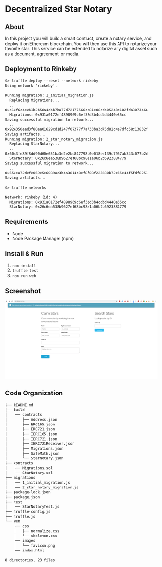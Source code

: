 Decentralized Star Notary
=========================

About
-----
In this project you will build a smart contract, create a notary service, and deploy it on Ethereum blockchain. You will then use this API to notarize your favorite star. This service can be extended to notarize any digital asset such as a document, agreement, or media.


Deployment to Rinkeby
---------------------
```console
$> truffle deploy --reset --network rinkeby
Using network 'rinkeby'.

Running migration: 1_initial_migration.js
  Replacing Migrations...
  ... 0xe1ef6c4ecb1b2b58a4ebb7ba77d72177566ce81e08eab05243c102fda8073466
  Migrations: 0x931a0172ef4898969c6ef32d3b4cddd4440e35cc
Saving successful migration to network...
  ... 0x92e350ead3f80ea01629cd1d247f07377f7a733ba3d75d82c4e7dfc58c13832f
Saving artifacts...
Running migration: 2_star_notary_migration.js
  Replacing StarNotary...
  ... 0x6043fe89f8dd90d60e651ba3e2e2bd847798c0e018ea139c7967ab343c077b2d
  StarNotary: 0x26c6ea538b9627ef68bc98e1a06b2c6923884779
Saving successful migration to network...
  ... 0x55eea72defe069e5e6089ae3b4a3814c8ef8f08f223280b72c35e44f5fdf8251
Saving artifacts...

$> truffle networks

Network: rinkeby (id: 4)
  Migrations: 0x931a0172ef4898969c6ef32d3b4cddd4440e35cc
  StarNotary: 0x26c6ea538b9627ef68bc98e1a06b2c6923884779
```

Requirements
------------
* Node
* Node Package Manager (npm)

Install & Run
-------------
1. `npm install`
2. `truffle test`
3. `npm run web`

Screenshot
----------
![Web Screenshot](/web_screenshot.png?raw=true)

Code Organization
-----------------
```console
├── README.md
├── build
│   └── contracts
│       ├── Address.json
│       ├── ERC165.json
│       ├── ERC721.json
│       ├── IERC165.json
│       ├── IERC721.json
│       ├── IERC721Receiver.json
│       ├── Migrations.json
│       ├── SafeMath.json
│       └── StarNotary.json
├── contracts
│   ├── Migrations.sol
│   └── StarNotary.sol
├── migrations
│   ├── 1_initial_migration.js
│   └── 2_star_notary_migration.js
├── package-lock.json
├── package.json
├── test
│   └── StarNotaryTest.js
├── truffle-config.js
├── truffle.js
└── web
    ├── css
    │   ├── normalize.css
    │   └── skeleton.css
    ├── images
    │   └── favicon.png
    └── index.html

8 directories, 23 files
```


